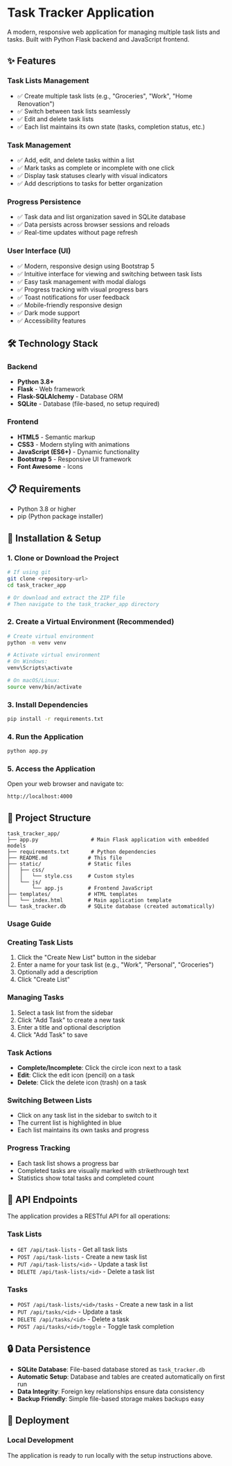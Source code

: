 # Task Tracker Application

A modern, responsive web application for managing multiple task lists and tasks. Built with Python Flask backend and JavaScript frontend.

## ✨ Features

### Task Lists Management
- ✅ Create multiple task lists (e.g., "Groceries", "Work", "Home Renovation")
- ✅ Switch between task lists seamlessly
- ✅ Edit and delete task lists
- ✅ Each list maintains its own state (tasks, completion status, etc.)

### Task Management
- ✅ Add, edit, and delete tasks within a list
- ✅ Mark tasks as complete or incomplete with one click
- ✅ Display task statuses clearly with visual indicators
- ✅ Add descriptions to tasks for better organization

### Progress Persistence
- ✅ Task data and list organization saved in SQLite database
- ✅ Data persists across browser sessions and reloads
- ✅ Real-time updates without page refresh

### User Interface (UI)
- ✅ Modern, responsive design using Bootstrap 5
- ✅ Intuitive interface for viewing and switching between task lists
- ✅ Easy task management with modal dialogs
- ✅ Progress tracking with visual progress bars
- ✅ Toast notifications for user feedback
- ✅ Mobile-friendly responsive design
- ✅ Dark mode support
- ✅ Accessibility features

## 🛠️ Technology Stack

### Backend
- **Python 3.8+**
- **Flask** - Web framework
- **Flask-SQLAlchemy** - Database ORM
- **SQLite** - Database (file-based, no setup required)

### Frontend
- **HTML5** - Semantic markup
- **CSS3** - Modern styling with animations
- **JavaScript (ES6+)** - Dynamic functionality
- **Bootstrap 5** - Responsive UI framework
- **Font Awesome** - Icons

## 📋 Requirements

- Python 3.8 or higher
- pip (Python package installer)

## 🚀 Installation & Setup

### 1. Clone or Download the Project

```bash
# If using git
git clone <repository-url>
cd task_tracker_app

# Or download and extract the ZIP file
# Then navigate to the task_tracker_app directory
```

### 2. Create a Virtual Environment (Recommended)

```bash
# Create virtual environment
python -m venv venv

# Activate virtual environment
# On Windows:
venv\Scripts\activate

# On macOS/Linux:
source venv/bin/activate
```

### 3. Install Dependencies

```bash
pip install -r requirements.txt
```

### 4. Run the Application

```bash
python app.py
```

### 5. Access the Application

Open your web browser and navigate to:
```
http://localhost:4000
```

## 📁 Project Structure

```
task_tracker_app/
├── app.py                 # Main Flask application with embedded models
├── requirements.txt       # Python dependencies
├── README.md             # This file
├── static/               # Static files
│   ├── css/
│   │   └── style.css     # Custom styles
│   └── js/
│       └── app.js        # Frontend JavaScript
├── templates/            # HTML templates
│   └── index.html        # Main application template
└── task_tracker.db       # SQLite database (created automatically)
```

### Usage Guide

### Creating Task Lists
1. Click the "Create New List" button in the sidebar
2. Enter a name for your task list (e.g., "Work", "Personal", "Groceries")
3. Optionally add a description
4. Click "Create List"

### Managing Tasks
1. Select a task list from the sidebar
2. Click "Add Task" to create a new task
3. Enter a title and optional description
4. Click "Add Task" to save

### Task Actions
- **Complete/Incomplete**: Click the circle icon next to a task
- **Edit**: Click the edit icon (pencil) on a task
- **Delete**: Click the delete icon (trash) on a task

### Switching Between Lists
- Click on any task list in the sidebar to switch to it
- The current list is highlighted in blue
- Each list maintains its own tasks and progress

### Progress Tracking
- Each task list shows a progress bar
- Completed tasks are visually marked with strikethrough text
- Statistics show total tasks and completed count

## 🔧 API Endpoints

The application provides a RESTful API for all operations:

### Task Lists
- `GET /api/task-lists` - Get all task lists
- `POST /api/task-lists` - Create a new task list
- `PUT /api/task-lists/<id>` - Update a task list
- `DELETE /api/task-lists/<id>` - Delete a task list

### Tasks
- `POST /api/task-lists/<id>/tasks` - Create a new task in a list
- `PUT /api/tasks/<id>` - Update a task
- `DELETE /api/tasks/<id>` - Delete a task
- `POST /api/tasks/<id>/toggle` - Toggle task completion

## 🔒 Data Persistence

- **SQLite Database**: File-based database stored as `task_tracker.db`
- **Automatic Setup**: Database and tables are created automatically on first run
- **Data Integrity**: Foreign key relationships ensure data consistency
- **Backup Friendly**: Simple file-based storage makes backups easy

## 🚀 Deployment

### Local Development
The application is ready to run locally with the setup instructions above.


